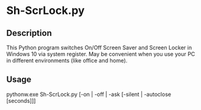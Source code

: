 # Sh-ScrLock.py
## Description
This Python program switches On/Off Screen Saver and Screen Locker in Windows 10 via system register.
May be convenient when you use your PC in different environments (like office and home).

## Usage
pythonw.exe Sh-ScrLock.py \[-on | -off | -ask \[-silent | -autoclose \[seconds]]]
